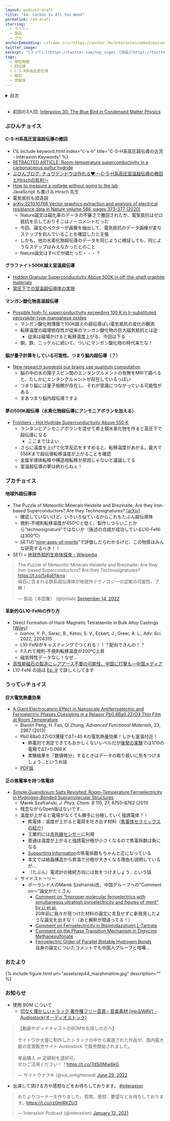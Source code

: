 ```yaml
---
layout: podcast-draft
title: "44: Carbon Is All You Need"
permalink: /44-draft
starring:
  - うってぃ
  - 部品
  - ブカ
anchorEmbedding: <iframe src="https://anchor.fm/interaxion/embed/episodes/30-The-Blue-Bird-in-Condensed-Matter-Physics-e1amka6" width="100%" frameborder="0" scrolling="no"></iframe>
twitter_image:
excerpt: "[うってぃ](https://twitter.com/tmy_usgm)、[部品](https://twitter.com/tjmlab)、[ブカ](https://twitter.com/elmizbuka)の3人で超伝導、磁石、誘電体のすごい論文、恋愛相談について話しました。"
tags:
  - 物性物理
  - 超伝導
  - C-S-H系高圧超伝導
  - 磁石
  - 誘電体
---
```


<details>
<!-- https://github.com/gettalong/kramdown/issues/155#issuecomment-339793629 -->
<summary markdown='span'>目次</summary>
<nav>
  * this unordered seed list will be replaced by toc as unordered list
  {:toc}
<!-- https://stackoverflow.com/a/38419441/11480802 -->
</nav>
</details>
<br>

- 前回の3人回: [Interaxion 30: The Blue Bird in Condensed Matter Physics](https://interaxion-podcast.github.io/30)

### ぶひんチョイス

#### C-S-H系高圧室温超伝導の撤回

- {% include keyword.html index="c-s-h" title="C-S-H系高圧超伝導の近況 - Interaxion Keywords" %}  
- [RETRACTED ARTICLE: Room-temperature superconductivity in a carbonaceous sulfur hydride](https://www.nature.com/articles/s41586-020-2801-z)
- [ぶひんブログ: チョウデンドウは作れる❤ ～C-S-H系高圧室温超伝導の撤回とHirschの批判～](https://buhin-blog.blogspot.com/2022/09/c-s-hhirsch.html)
- [How to measure a voltage without going to the lab](https://jorge.physics.ucsd.edu/nonmeasuredvoltage.html)  
  JavaScript も書ける Hirsch 先生
- 電気抵抗も捏造説
- [arXiv:2210.10766 Vector graphics extraction and analysis of electrical resistance data in Nature volume 586, pages 373-377 (2020)](https://arxiv.org/abs/2210.10766)
  - Nature論文は磁化率のデータの不審さで撤回されたが、電気抵抗はゼロ抵抗を示しておりそこはノーコメントだった
  - 今回、論文のベクターが画像を抽出して、電気抵抗のデータ画像が変なステップを刻んでいることを確認したと主張
  - しかも、他の水素化物超伝導のデータを同じように検証しても、同じようなステップはみえなかったとのこと
  - Nature論文はすべてが嘘だった・・・？

#### グラファイト500K越え室温超伝導

- [Hidden Granular Superconductivity Above 500K in off-the-shelf graphite materials](https://arxiv.org/abs/2207.09149)
- [常圧下での室温超伝導体の実現](https://kaken.nii.ac.jp/grant/KAKENHI-PROJECT-22K18692/)

#### マンガン酸化物高温超伝導

- [Possible high-Tc superconductivity exceeding 100 K in Ir-substituted perovskite-type manganese oxides](https://www.researchsquare.com/article/rs-1856661/v1)
  - マンガン酸化物薄膜で100K超えの超伝導ぽい電気抵抗の変化の観測
  - 転移温度の磁場依存性が従来のマンガン酸化物の巨大磁気抵抗とは逆
    - 従来は磁場かけると転移温度上がる、今回は下る
  - 銅、鉄、ニッケルに続いて、ついにマンガン酸化物の時代来たな！
  
#### 脳が量子計算をしている可能性、つまり脳内超伝導（？）

- [New research suggests our brains use quantum computation](https://phys.org/news/2022-10-brains-quantum.html)
  - 脳の中の水の陽子スピン間のエンタングルメントの有無をMRIで調べると、たしかにエンタングルメントが存在しているっぽい
  - つまり脳には量子相関が存在し、それが意識につながっている可能性がある
  - まあつまり脳内超伝導ですよ

#### 夢の550K超伝導（水素化物超伝導にアンモニアボランを加える）

- [Frontiers - Hot Hydride Superconductivity Above 550 K](https://www.frontiersin.org/articles/10.3389/femat.2022.837651/full)
  - ランタンとアンモニアボランを混ぜて希土類水素化物を作ると高圧下で超伝導になる
    - ここまではよい
  - さらに温度を上げて化学反応をすすめると、転移温度があがる。最大で556Kまで超伝導転移温度が上がることを確認
  - 金属半導体転移や構造相転移が原因じゃないと議論してる
  - 室温超伝導の夢は終わらねぇ！

### ブカチョイス

#### 地球外超伝導体

- The Puzzle of Meteoritic Minerals Heideite and Brezinaite; Are they Iron-based Superconductors? Are they Technosignatures? [[arXiv](https://arxiv.org/abs/2209.05679)]
  - 確認していないけど、いろいろ似ているからこれもたぶん超伝導体
  - 規則‐不規則転移温度が450℃と低く、製作しづらいことから”technosignature”ではないか（後述の合成が成功しているL10-FeNiは300℃）
  - SETIの”[nine-axes-of-merits](https://www.cambridge.org/core/journals/international-journal-of-astrobiology/article/nine-axes-of-merit-for-technosignature-searches/2F3C599B95AB00A0DF414F1389089D58#)”で評価したらわかるけど、この物質はみんな研究するべき！！
- SETI = [地球外知的生命体探査 - Wikipedia](https://ja.wikipedia.org/wiki/%E5%9C%B0%E7%90%83%E5%A4%96%E7%9F%A5%E7%9A%84%E7%94%9F%E5%91%BD%E4%BD%93%E6%8E%A2%E6%9F%BB)

<blockquote class="twitter-tweet tw-align-center"><p lang="ja" dir="ltr">The Puzzle of Meteoritic Minerals Heideite and Brezinaite; Are they Iron-based Superconductors? Are they Technosignatures?<a href="https://t.co/5j4qEfiknq">https://t.co/5j4qEfiknq</a><br>隕石に含まれる鉄系超伝導体が地球外テクノロジーの証拠の可能性、了解！</p>&mdash; 部品（本田翼） (@tjmlab) <a href="https://twitter.com/tjmlab/status/1570056457751764992?ref_src=twsrc%5Etfw">September 14, 2022</a>
</blockquote> <script async src="https://platform.twitter.com/widgets.js" charset="utf-8"></script>

#### 革新的なL10-FeNiの作り方

- Direct Formation of Hard-Magnetic Tetrataenite in Bulk Alloy Castings [[Wiley](https://onlinelibrary.wiley.com/doi/10.1002/advs.202204315)]
  - Ivanov, Y. P., Sarac, B., Ketov, S. V., Eckert, J., Greer, A. L., *Adv. Sci.* 2022, 2204315
  - L10-FeNiがキャスティングでつくれる！！？配向できんの！？
  - P入れて規則‐不規則転移温度が200℃上昇
  - 磁気特性データなし！なぜ…
- [高性能磁石の製造にレアアース不要の可能性、中国に打撃も―中国メディア](https://www.recordchina.co.jp/b903296-s25-c20-d0197.html)
- L10-FeNi の話は [Ep. 9](https://interaxion-podcast.github.io/9) で詳しくしてます

### うってぃチョイス

#### 巨大電気熱量効果

- [A Giant Electrocaloric Effect in Nanoscale Antiferroelectric and Ferroelectric Phases Coexisting in a Relaxor Pb0.8Ba0.2ZrO3 Thin Film at Room Temperature](https://onlinelibrary.wiley.com/doi/abs/10.1002/adfm.201202525)
  - Biaolin Peng, H. Fan, Qi Zhang, *Advanced Functional Materials*, 23, 2987 (2013)
  - Pb0.8Ba0.2ZrO3薄膜でΔT=45 Kの電気熱量効果！しかも室温付近！
    - 熱電対で測定できてもおかしくないレベルだが[後発の実験](https://www.sciencedirect.com/science/article/pii/S0272884219336533)では1/10の電場でΔT=0.068 K
    - 実験結果を「数値微分」するときはデータの取り扱いに気をつけましょう…というお話
  - [PDF版](https://www.semanticscholar.org/paper/A-Giant-Electrocaloric-Effect-in-Nanoscale-and-in-a-Peng-Fan/629f3b2310a87d18d56d37d6ada6bd9b08198807)

#### 正の焦電率を持つ焦電体

- [Simple Guanidinium Salts Revisited: Room–Temperature Ferroelectricity in Hydrogen-Bonded Supramolecular Structures](https://pubs.acs.org/doi/pdf/10.1021/jp202192k)
  - Marek Szafrański, *J. Phys. Chem. B* 115, 27, 8755–8762 (2011)
  - 残念ながらOpen版はないです…
  - 温度が上がると電場がなくても勝手に分極していく強誘電体？！
    - 焦電体：温度が上がると電荷を吐き出す材料（[焦電体セラミックスの紹介](https://video.murata.com/ja-jp/detail/video/5059715724001)）
    - 工業的には[赤外線センサー](https://www.nicera.co.jp/products/infrared-sensor/about-pyro-sensor)に利用
    - 普通は温度が上がると強誘電分極が小さくなるので焦電係数は負になる
    - [Supporting Information](https://pubs.acs.org/doi/pdf/10.1021/jp202192k#notes-1)の焦電係数もちゃんと正になっている
    - 本文では結晶構造から昇温で分極が大きくなる理由も説明しているが…
    - （たぶん）電流計の接続方向には気をつけましょう…という話
  - サイドストーリー
    - ポーランド人のMarek Szafrański氏、中国グループへの”Comment on～”論文がたくさん
      - [Comment on “Improper molecular ferroelectrics with simultaneous ultrahigh pyroelectricity and figures of merit” by Li et al.](https://www.science.org/doi/10.1126/sciadv.abi6220)  
        20年前に我々が見つけた材料の論文に言及せずに新発見したような論文を出すな！（あと解釈が間違ってる！）
      - [Comment on Ferroelectricity in Bis(imidazolium) L-Tartrate](https://onlinelibrary.wiley.com/doi/abs/10.1002/ange.201208952)
      - [Comment on the Phase Transition Mechanism in Diglycine Methanesulfonate](https://onlinelibrary.wiley.com/doi/10.1002/asia.201402492)
      - [Ferroelectric Order of Parallel Bistable Hydrogen Bonds](https://journals.aps.org/prl/abstract/10.1103/PhysRevLett.89.215507)  
        自身の論文についたコメントでも中国人グループと喧嘩…

### おたより

{% include figure.html url="assets/ep44_marshmallow.jpg" description="" %}

### お知らせ

- 使用 BGM について
  - [切なく懐かしいトラック 著作権フリー音源・音楽素材 [mp3/WAV] - Audiostock(オーディオストック)](https://audiostock.jp/audio/1267554)

<blockquote class="twitter-tweet tw-align-center"><p lang="ja" dir="ltr">【動画やポッドキャストのBGMをお探しの方へ】<br><br>サイトウが大量に制作したトラックの中から厳選された作品が、国内最大級の音源販売サイト Audiostock で販売開始されました。<br><br>単品購入 or 定額制を選択可。<br>ぜひご活用ください！！<a href="https://t.co/7dSi0Mw6kG">https://t.co/7dSi0Mw6kG</a></p>&mdash; サイトウナヲキ (@sai_enlightened) <a href="https://twitter.com/sai_enlightened/status/1542127615959392256?ref_src=twsrc%5Etfw">June 29, 2022</a>
</blockquote> <script async src="https://platform.twitter.com/widgets.js" charset="utf-8"></script>

- 出演して頂ける方や感想などをお待ちしております。 [#interaxion](https://twitter.com/hashtag/interaxion)

<blockquote class="twitter-tweet tw-align-center"><p lang="ja" dir="ltr">おたよりコーナーを作りました。質問、感想、要望などお待ちしております。<a href="https://t.co/rz0mlRKZU3">https://t.co/rz0mlRKZU3</a></p>— Interaxion Podcast (@interaxion) <a href="https://twitter.com/interaxion/status/1348936492488421378?ref_src=twsrc%5Etfw">January 12, 2021</a>
</blockquote> <script async src="https://platform.twitter.com/widgets.js" charset="utf-8"></script>
